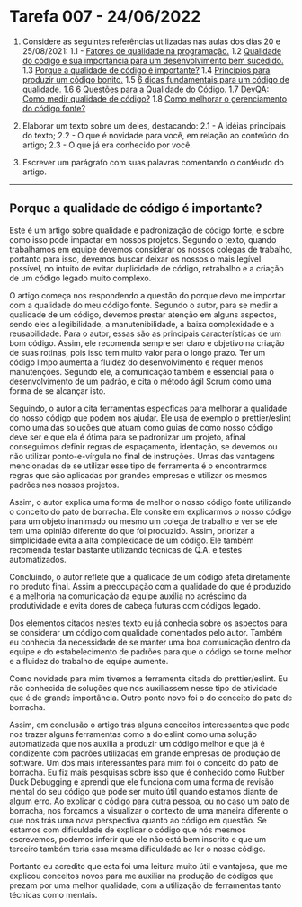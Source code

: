 # Tarefa 007 - 24/06/2022

1. Considere as seguintes referências utilizadas nas aulas dos dias 20 e 25/08/2021:
   1.1 - [Fatores de qualidade na programação.](https://www.devmedia.com.br/fatores-de-qualidade-na-programacao/29780)
   1.2 [Qualidade do código e sua importância para um desenvolvimento bem sucedido.](https://bring.com.br/blog/2019/09/10/qualidade-do-codigo-e-sua-importancia-para-um-desenvolvimento-bem-sucedido/)
   1.3 [Porque a qualidade de código é importante?](https://ezdevs.com.br/porque-a-qualidade-de-codigo-e-importante/)
   1.4 [Princípios para produzir um código bonito.](https://www.profissionaisti.com.br/principios-para-produzir-um-codigo-bonito/)
   1.5 [6 dicas fundamentais para um código de qualidade.](https://www.youtube.com/watch?v=MMAu_1KMcMA)
   1.6 [6 Questões para a Qualidade do Código.](https://vizir.com.br/2016/09/6-questoes-para-a-qualidade-do-codigo-ruby-conf-br-4/)
   1.7 [DevQA: Como medir qualidade de código?](https://kamillaqueiroz.medium.com/devqa-como-medir-qualidade-de-código-6149fada1e)
   1.8 [Como melhorar o gerenciamento do código fonte?](https://gaea.com.br/como-melhorar-o-gerenciamento-de-codigo-fonte/)

2. Elaborar um texto sobre um deles, destacando:
    2.1 - A idéias principais do texto;
    2.2 - O que é novidade para você, em relação ao conteúdo do artigo;
    2.3 - O que já era conhecido por você.
3. Escrever um parágrafo com suas palavras comentando o contéudo do artigo.

----

## Porque a qualidade de código é importante?

Este é um artigo sobre qualidade e padronização de código fonte, e sobre como isso pode impactar em nossos projetos. Segundo o texto, quando trabalhamos em equipe devemos considerar os nossos colegas de trabalho, portanto para isso, devemos buscar deixar os nossos o mais legível possível, no intuito de evitar duplicidade de código, retrabalho e a criação de um código legado muito complexo.

O artigo começa nos respondendo a questão do porque devo me importar com a qualidade do meu código fonte. Segundo o autor, para se medir a qualidade de um código, devemos prestar atenção em alguns aspectos, sendo eles a legibilidade, a manutenibilidade, a baixa complexidade e a reusabilidade. Para o autor, essas são as principais características de um bom código. Assim, ele recomenda sempre ser claro e objetivo na criação de suas rotinas, pois isso tem muito valor para o longo prazo. Ter um código limpo aumenta a fluidez do desenvolvimento e requer menos manutenções. Segundo ele, a comunicação também é essencial para o desenvolvimento de um padrão, e cita o método ágil Scrum como uma forma de se alcançar isto.

Seguindo, o autor a cita ferramentas especficas para melhorar a qualidade do nosso código que podem nos ajudar. Ele usa de exemplo o prettier/eslint como uma das soluções que atuam como guias de como nosso código deve ser e que ela é ótima para se padronizar um projeto, afinal conseguimos definir regras de espaçamento, identação, se devemos ou não utilizar ponto-e-vírgula no final de instruções. Umas das vantagens mencionadas de se utilizar esse tipo de ferramenta é o encontrarmos regras que são aplicadas por grandes empresas e utilizar os mesmos padrões nos nossos projetos.

Assim, o autor explica uma forma de melhor o nosso código fonte utilizando o conceito do pato de borracha. Ele consite em explicarmos o nosso código para um objeto inanimado ou mesmo um colega de trabalho e ver se ele tem uma opinião diferente do que foi produzido. Assim, priorizar a simplicidade evita a alta complexidade de um código. Ele também recomenda testar bastante utilizando técnicas de Q.A. e testes automatizados.

Concluindo, o autor reflete que a qualidade de um código afeta diretamente no produto final. Assim a preocupação com a qualidade do que é produzido e a melhoria na comunicação da equipe auxilia no acréscimo da produtividade e evita dores de cabeça futuras com códigos legado.

Dos elementos citados nestes texto eu já conhecia sobre os aspectos para se considerar um código com qualidade comentados pelo autor. Também eu conhecia da necessidade de se manter uma boa comunicação dentro da equipe e do estabelecimento de padrões para que o código se torne melhor e a fluidez do trabalho de equipe aumente.

Como novidade para mim tivemos a ferramenta citada do prettier/eslint. Eu não conhecida de soluções que nos auxiliassem nesse tipo de atividade que é de grande importância. Outro ponto novo foi o do conceito do pato de borracha.

Assim, em conclusão o artigo trás alguns conceitos interessantes que pode nos trazer alguns ferramentas como a do eslint como uma solução automatizada que nos auxilia a produzir um código melhor e que já é condizente com padrões utilizadas em grande empresas de produção de software. Um dos mais interessantes para mim foi o conceito do pato de borracha. Eu fiz mais pesquisas sobre isso que é conhecido como Rubber Duck Debugging e aprendi que ele funciona com uma forma de revisão mental do seu código que pode ser muito útil quando estamos diante de algum erro. Ao explicar o código para outra pessoa, ou no caso um pato de borracha, nos forçamos a visualizar o contexto de uma maneira diferente o que nos trás uma nova perspectiva quanto ao código em questão. Se estamos com dificuldade de explicar o código que nós mesmos escrevemos, podemos inferir que ele não está bem inscrito e que um terceiro também teria essa mesma dificuldade ao ler o nosso código.

Portanto eu acredito que esta foi uma leitura muito útil e vantajosa, que me explicou conceitos novos para me auxiliar na produção de códigos que prezam por uma melhor qualidade, com a utilização de ferramentas tanto técnicas como mentais.


